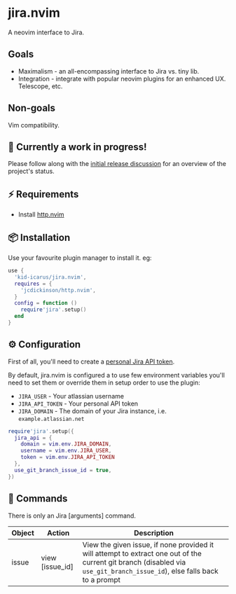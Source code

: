 # jira.nvim

A neovim interface to Jira.

## Goals

- Maximalism - an all-encompassing interface to Jira vs. tiny lib.
- Integration - integrate with popular neovim plugins for an enhanced UX.
    Telescope, etc.

## Non-goals

Vim compatibility.

## 🚨 Currently a work in progress!

Please follow along with the [initial release discussion](https://github.com/kid-icarus/jira.nvim/discussions/1) for an overview of the project's status.

## ⚡️ Requirements

- Install [http.nvim](https://github.com/jcdickinson/http.nvim)

## 📦 Installation

Use your favourite plugin manager to install it. eg:

```lua
use {
  'kid-icarus/jira.nvim',
  requires = {
    'jcdickinson/http.nvim',
  }
  config = function ()
    require'jira'.setup()
  end
}
```

## ⚙️  Configuration

First of all, you'll need to create a [personal Jira API
token](https://support.atlassian.com/atlassian-account/docs/manage-api-tokens-for-your-atlassian-account/).

By default, jira.nvim is configured a to use few environment variables you'll need to set them or override them in setup order to use the plugin:

- `JIRA_USER` - Your atlassian username
- `JIRA_API_TOKEN` - Your personal API token 
- `JIRA_DOMAIN` - The domain of your Jira instance, i.e. `example.atlassian.net`

```lua
require'jira'.setup({
  jira_api = {
    domain = vim.env.JIRA_DOMAIN,
    username = vim.env.JIRA_USER,
    token = vim.env.JIRA_API_TOKEN
  },
  use_git_branch_issue_id = true,
})
```

## 🤖 Commands

There is only an Jira <object> <action> [arguments] command.

| Object | Action | Description |
|---|---|---|
| issue | view [issue_id] | View the given issue, if none provided it will attempt to extract one out of the current git branch (disabled via `use_git_branch_issue_id`), else falls back to a prompt |

